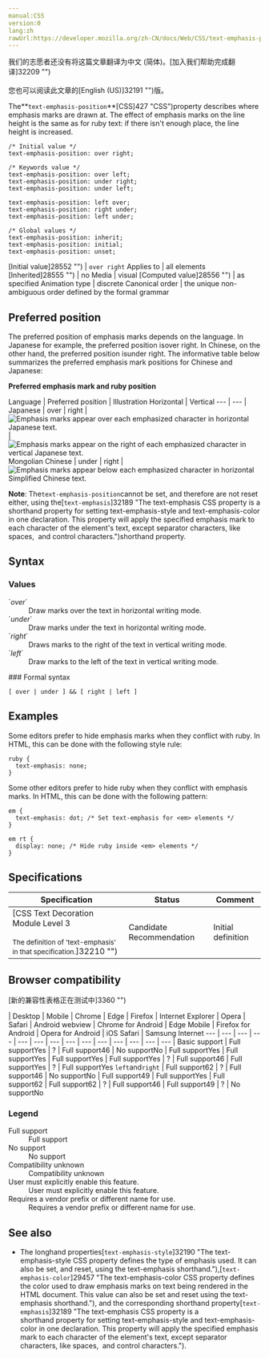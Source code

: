 ```yaml
---
manual:CSS
version:0
lang:zh
rawUrl:https://developer.mozilla.org/zh-CN/docs/Web/CSS/text-emphasis-position
---
```




<bdi>我们的志愿者还没有将这篇文章翻译为<bdi>中文 (简体)</bdi>。[加入我们帮助完成翻译]32209 "")<br></br>您也可以阅读此文章的[English (US)]32191 "")版。</bdi>






The**`text-emphasis-position`**[CSS]427 "CSS")property describes where emphasis marks are drawn at. The effect of emphasis marks on the line height is the same as for ruby text: if there isn&#39;t enough place, the line height is increased.


```
/* Initial value */
text-emphasis-position: over right;

/* Keywords value */
text-emphasis-position: over left;
text-emphasis-position: under right;
text-emphasis-position: under left;

text-emphasis-position: left over;
text-emphasis-position: right under;
text-emphasis-position: left under;

/* Global values */
text-emphasis-position: inherit;
text-emphasis-position: initial;
text-emphasis-position: unset;
```

[Initial value]28552 "") | `over right` 
Applies to | all elements 
[Inherited]28555 "") | no 
Media | visual 
[Computed value]28556 "") | as specified 
Animation type | discrete 
Canonical order | the unique non-ambiguous order defined by the formal grammar 


## Preferred position<a name="Preferred_position"></a>


The preferred position of emphasis marks depends on the language. In Japanese for example, the preferred position isover right. In Chinese, on the other hand, the preferred position isunder right. The informative table below summarizes the preferred emphasis mark positions for Chinese and Japanese:



**Preferred emphasis mark and ruby position**

Language | Preferred position | Illustration 
Horizontal | Vertical 
 ---  |  ---  | 
Japanese | over | right | ![Emphasis marks appear over each emphasized character in horizontal Japanese text.](%32200.gif "Emphasis (shown in blue for clarity) applied above a fragment of Japanese text") | ![Emphasis marks appear on the right of each emphasized character in vertical Japanese text.](%32202.gif "Emphasis applied on the right of a fragment of Japanese text") 
Mongolian 
Chinese | under | right | ![Emphasis marks appear below each emphasized character in horizontal Simplified Chinese text.](%32201.gif "Emphasis (shown in blue for clarity) applied below a fragment of Chinese text") 



**Note**: The`text-emphasis-position`cannot be set, and therefore are not reset either, using the[`text-emphasis`]32189 "The text-emphasis CSS property is a shorthand property for setting text-emphasis-style and text-emphasis-color in one declaration. This property will apply the specified emphasis mark to each character of the element's text, except separator characters, like spaces,  and control characters.")shorthand property.



## Syntax<a name="Syntax"></a>

### Values<a name="Values"></a>
<dl><dt id=''>`<dfn>over</dfn>`</dt><dd>Draw marks over the text in horizontal writing mode.</dd><dt id=''>`<dfn>under</dfn>`</dt><dd>Draw marks under the text in horizontal writing mode.</dd><dt id=''>`<dfn>right</dfn>`</dt><dd>Draws marks to the right of the text in vertical writing mode.</dd><dt id=''>`<dfn>left</dfn>`</dt><dd>Draw marks to the left of the text in vertical writing mode.</dd></dl>
### Formal syntax<a name="Formal_syntax"></a>

```
[ over | under ] && [ right | left ]

```

## Examples<a name="Examples"></a>


Some editors prefer to hide emphasis marks when they conflict with ruby. In HTML, this can be done with the following style rule:


```
ruby {
  text-emphasis: none;
}
```


Some other editors prefer to hide ruby when they conflict with emphasis marks. In HTML, this can be done with the following pattern:


```
em {
  text-emphasis: dot; /* Set text-emphasis for <em> elements */
}

em rt {
  display: none; /* Hide ruby inside <em> elements */
}
```

## Specifications<a name="Specifications"></a>

Specification | Status | Comment 
 ---  |  ---  |  ---  | 
[CSS Text Decoration Module Level 3<br></br><small>The definition of &#39;text-emphasis&#39; in that specification.</small>]32210 "") | Candidate Recommendation | Initial definition 


## Browser compatibility<a name="Browser_compatibility"></a>




[新的兼容性表格正在测试中<i></i>]3360 "")

 | <abbr>Desktop<i></i></abbr> | <abbr>Mobile<i></i></abbr> 
 | <abbr>Chrome<i></i></abbr> | <abbr>Edge<i></i></abbr> | <abbr>Firefox<i></i></abbr> | <abbr>Internet Explorer<i></i></abbr> | <abbr>Opera<i></i></abbr> | <abbr>Safari<i></i></abbr> | <abbr>Android webview<i></i></abbr> | <abbr>Chrome for Android<i></i></abbr> | <abbr>Edge Mobile<i></i></abbr> | <abbr>Firefox for Android<i></i></abbr> | <abbr>Opera for Android<i></i></abbr> | <abbr>iOS Safari<i></i></abbr> | <abbr>Samsung Internet<i></i></abbr> 
 ---  |  ---  |  ---  |  ---  |  ---  |  ---  |  ---  |  ---  |  ---  |  ---  |  ---  |  ---  |  ---  |  ---  | 
Basic support | <abbr>Full support</abbr>Yes | <abbr>?</abbr> | <abbr>Full support</abbr>46 | <abbr>No support</abbr>No | <abbr>Full support</abbr>Yes | <abbr>Full support</abbr>Yes | <abbr>Full support</abbr>Yes | <abbr>Full support</abbr>Yes | <abbr>?</abbr> | <abbr>Full support</abbr>46 | <abbr>Full support</abbr>Yes | <abbr>?</abbr> | <abbr>Full support</abbr>Yes 
`left`and`right` | <abbr>Full support</abbr>62 | <abbr>?</abbr> | <abbr>Full support</abbr>46 | <abbr>No support</abbr>No | <abbr>Full support</abbr>49 | <abbr>Full support</abbr>Yes | <abbr>Full support</abbr>62 | <abbr>Full support</abbr>62 | <abbr>?</abbr> | <abbr>Full support</abbr>46 | <abbr>Full support</abbr>49 | <abbr>?</abbr> | <abbr>No support</abbr>No 


### Legend<a name="Legend"></a>
<dl><dt id=''><abbr>Full support</abbr></dt><dd>Full support</dd><dt id=''><abbr>No support</abbr></dt><dd>No support</dd><dt id=''><abbr>Compatibility unknown</abbr></dt><dd>Compatibility unknown</dd><dt id=''><abbr>User must explicitly enable this feature.<i></i></abbr></dt><dd>User must explicitly enable this feature.</dd><dt id=''><abbr>Requires a vendor prefix or different name for use.<i></i></abbr></dt><dd>Requires a vendor prefix or different name for use.</dd></dl>





## See also<a name="See_also"></a>

* The longhand properties[`text-emphasis-style`]32190 "The text-emphasis-style CSS property defines the type of emphasis used. It can also be set, and reset, using the text-emphasis shorthand."),[`text-emphasis-color`]29457 "The text-emphasis-color CSS property defines the color used to draw emphasis marks on text being rendered in the HTML document. This value can also be set and reset using the text-emphasis shorthand."), and the corresponding shorthand property[`text-emphasis`]32189 "The text-emphasis CSS property is a shorthand property for setting text-emphasis-style and text-emphasis-color in one declaration. This property will apply the specified emphasis mark to each character of the element's text, except separator characters, like spaces,  and control characters.").



